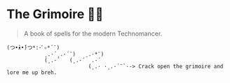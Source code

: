 # The Grimoire 📖️👀️

> A book of spells for the modern Technomancer.

```
(つ•̀ᴥ•́)つ*:･ﾟ✧*´¨)
            ¸.·´¸.·´¨)   ¸.·*¨)
            (¸.·´   (¸.·´  .·´
                          (¸.· ·¸.·´¯`·-> Crack open the grimoire and lore me up breh.
```

<!-- <img style="display:block; width:100%; height:auto; margin-left:auto; margin-right:auto;" src="Configs/Terminal/ASCII/HERETIC.gif" class="center"> -->
